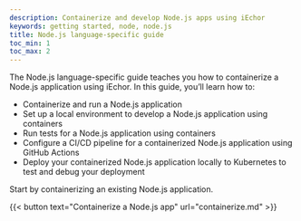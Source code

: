 ```yaml
---
description: Containerize and develop Node.js apps using iEchor
keywords: getting started, node, node.js
title: Node.js language-specific guide
toc_min: 1
toc_max: 2
---
```


The Node.js language-specific guide teaches you how to containerize a Node.js application using iEchor. In this guide, you’ll learn how to:

* Containerize and run a Node.js application
* Set up a local environment to develop a Node.js application using containers
* Run tests for a Node.js application using containers
* Configure a CI/CD pipeline for a containerized Node.js application using GitHub Actions
* Deploy your containerized Node.js application locally to Kubernetes to test and debug your deployment

Start by containerizing an existing Node.js application.

{{< button text="Containerize a Node.js app" url="containerize.md" >}}